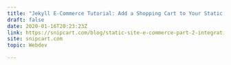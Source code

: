 ```yaml
---
title: "Jekyll E-Commerce Tutorial: Add a Shopping Cart to Your Static Website"
draft: false
date: 2020-01-16T20:23:23Z
link: https://snipcart.com/blog/static-site-e-commerce-part-2-integrating-snipcart-with-jekyll?utm_medium=RSS&utm_source=hune
site: snipcart.com
topic: Webdev  

---
```

